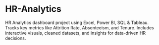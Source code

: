 # HR-Analytics
HR Analytics dashboard project using Excel, Power BI, SQL &amp; Tableau. Tracks key metrics like Attrition Rate, Absenteeism, and Tenure. Includes interactive visuals, cleaned datasets, and insights for data-driven HR decisions.
